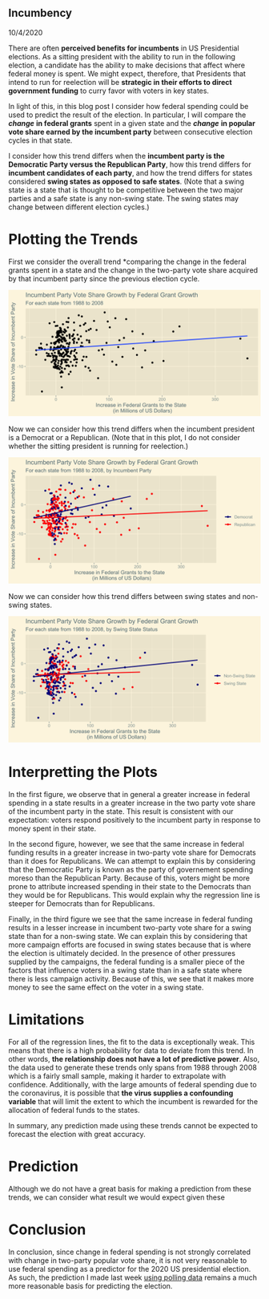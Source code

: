 ## Incumbency

10/4/2020

There are often **perceived benefits for incumbents** in US Presidential elections. As a sitting president with the ability to run in the following election, a candidate has the ability to make decisions that affect where federal money is spent. We might expect, therefore, that Presidents that intend to run for reelection will be **strategic in their efforts to direct government funding** to curry favor with voters in key states. 

In light of this, in this blog post I consider how federal spending could be used to predict the result of the election. In particular, I will compare the ***change*** **in federal grants** spent in a given state and the ***change*** **in popular vote share earned by the incumbent party** between consecutive election cycles in that state. 

I consider how this trend differs when the **incumbent party is the Democratic Party versus the Republican Party**, how this trend differs for **incumbent candidates of each party**, and how the trend differs for states considered **swing states as opposed to safe states**. (Note that a swing state is a state that is thought to be competitive between the two major parties and a safe state is any non-swing state. The swing states may change between different election cycles.) 


# Plotting the Trends
First we consider the overall trend *comparing the change in the federal grants spent in a state and the change in the two-party vote share acquired by that incumbent party since the previous election cycle.

![image of overall grants vs votes trend](../figures/grants_vs_votes.png)

Now we can consider how this trend differs when the incumbent president is a Democrat or a Republican. (Note that in this plot, I do not consider whether the sitting president is running for reelection.)


![image of grants vs votes by incumbent party](../figures/grants_party.png)

Now we can consider how this trend differs between swing states and non-swing states.

![image of grants vs votes by swing state status](../figures/grants_swing.png)


# Interpretting the Plots

In the first figure, we observe that in general a greater increase in federal spending in a state results in a greater increase in the two party vote share of the incumbent party in the state. This result is consistent with our expectation: voters respond positively to the incumbent party in response to money spent in their state.

In the second figure, however, we see that the same increase in federal funding results in a greater increase in two-party vote share for Democrats than it does for Republicans. We can attempt to explain this by considering that the Democratic Party is known as the party of governement spending moreso than the Republican Party. Because of this, voters might be more prone to attribute increased spending in their state to the Democrats than they would be for Republicans. This would explain why the regression line is steeper for Democrats than for Republicans.

Finally, in the third figure we see that the same increase in federal funding results in a lesser increase in incumbent two-party vote share for a swing state than for a non-swing state. We can explain this by considering that more campaign efforts are focused in swing states because that is where the election is ultimately decided. In the presence of other pressures supplied by the campaigns, the federal funding is a smaller piece of the factors that influence voters in a swing state than in a safe state where there is less campaign activity. Because of this, we see that it makes more money to see the same effect on the voter in a swing state. 

# Limitations

For all of the regression lines, the fit to the data is exceptionally weak. This means that there is a high probability for data to deviate from this trend. In other words, **the relationship does not have a lot of predictive power**. Also, the data used to generate these trends only spans from 1988 through 2008 which is a fairly small sample, making it harder to extrapolate with confidence. Additionally, with the large amounts of federal spending due to the coronavirus, it is possible that **the virus supplies a confounding variable** that will limit the extent to which the incumbent is rewarded for the allocation of federal funds to the states.

In summary, any prediction made using these trends cannot be expected to forecast the election with great accuracy.

# Prediction
Although we do not have a great basis for making a prediction from these trends, we can consider what result we would expect given these 

# Conclusion
In conclusion, since change in federal spending is not strongly correlated with change in two-party popular vote share, it is not very reasonable to use federal spending as a predictor for the 2020 US presidential election. As such, the prediction I made last week [using polling data](polling.md) remains a much more reasonable basis for predicting the election.